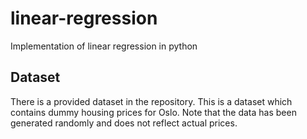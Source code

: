 # linear-regression
Implementation of linear regression in python

## Dataset
There is a provided dataset in the repository. This is a dataset which contains dummy housing prices for Oslo. Note that the data has been generated randomly and does not reflect actual prices. 
